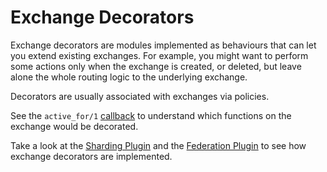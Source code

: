 # Exchange Decorators #

Exchange decorators are modules implemented as behaviours that can let
you extend existing exchanges. For example, you might want to perform
some actions only when the exchange is created, or deleted, but leave
alone the whole routing logic to the underlying exchange.

Decorators are usually associated with exchanges via policies.

See the `active_for/1`
[callback](https://github.com/rabbitmq/rabbitmq-common/blob/master/src/rabbit_exchange_decorator.erl#L70)
to understand which functions on the exchange would be decorated.

Take a look at the
[Sharding Plugin](https://github.com/rabbitmq/rabbitmq-sharding/blob/master/src/rabbit_sharding_exchange_decorator.erl)
and the
[Federation Plugin](https://github.com/rabbitmq/rabbitmq-federation/blob/master/src/rabbit_federation_exchange.erl)
to see how exchange decorators are implemented.
